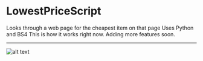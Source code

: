 # LowestPriceScript
Looks through a web page for the cheapest item on that page
Uses Python and BS4
This is how it works right now. Adding more features soon.

---------------------------------------------------------------------
![alt text](https://i.imgur.com/NdjoadZ.png)
